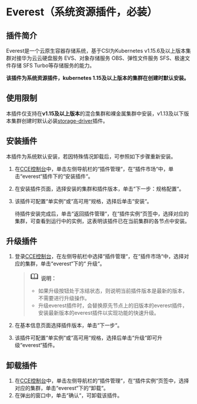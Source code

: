 # Everest（系统资源插件，必装）<a name="cce_01_0066"></a>

## 插件简介<a name="section25311744154917"></a>

Everest是一个云原生容器存储系统，基于CSI为Kubernetes v1.15.6及以上版本集群对接华为云云硬盘服务 EVS、对象存储服务 OBS、弹性文件服务 SFS、极速文件存储 SFS Turbo等存储服务的能力。

**该插件为系统资源插件，kubernetes 1.15及以上版本的集群在创建时默认安装。**

## 使用限制<a name="section202191122814"></a>

本插件仅支持在**v1.15及以上版本**的混合集群和裸金属集群中安装，v1.13及以下版本集群创建时默认必装[storage-driver](storage-driver（系统资源插件-必装）.md)插件。

## 安装插件<a name="section168341157155317"></a>

本插件为系统默认安装，若因特殊情况卸载后，可参照如下步骤重新安装。

1.  在[CCE控制台](https://console.huaweicloud.com/cce2.0/?utm_source=helpcenter)中，单击左侧导航栏的“插件管理“，在“插件市场“中，单击“everest“插件下的“安装插件“。
2.  在安装插件页面，选择安装的集群和插件版本，单击“下一步：规格配置“。
3.  该插件可配置“单实例“或“高可用“规格，选择后单击“安装“。

    待插件安装完成后，单击“返回插件管理“，在“插件实例“页签中，选择对应的集群，可查看到运行中的实例，这表明该插件已在当前集群的各节点中安装。


## 升级插件<a name="section414918421496"></a>

1.  登录[CCE控制台](https://console.huaweicloud.com/cce2.0/?utm_source=helpcenter)，在左侧导航栏中选择“插件管理“，在“插件市场“中，选择对应的集群，单击“everest“下的“ 升级“。

    >![](public_sys-resources/icon-note.gif) **说明：**   
    >-   如果升级按钮处于冻结状态，则说明当前插件版本是最新的版本，不需要进行升级操作。  
    >-   升级everest插件时，会替换原先节点上的旧版本的everest插件，安装最新版本的everest插件以实现功能的快速升级。  

2.  在基本信息页面选择插件版本，单击“下一步“。
3.  该插件可配置“单实例“或“高可用“规格，选择后单击“升级“即可升级“everest“插件。

## 卸载插件<a name="section610455514114"></a>

1.  在[CCE控制台](https://console.huaweicloud.com/cce2.0/?utm_source=helpcenter)中，单击左侧导航栏的“插件管理“，在“插件实例“页签中，选择对应的集群，单击“everest“下的“卸载“。
2.  在弹出的窗口中，单击“确认“，可卸载该插件。


